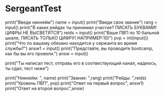 # SergeantTest

print("Введи никнейм")
name = input()
print("Введи свое звание")
rang = input()
print("В каких рейдах ты принимал участие? ПИСАТЬ БУКВАМИ! ЦИФРЫ НЕ ВЫСВЕТЯТСЯ")
reids = input()
print("Ваше ПВП по 10 бальной шкале, ПИСАТЬ ТОЛЬКО ЦИФРУ( НАПРИМЕР:10)")
pvp = int(input())
print("Что по вашему обязано находится у сержанта во время службы?")
answ1 = input()
print("Представте, вы проводите bootcamp, как бы вы его провели.")
answ = input()

print("Ты написал тест, отправь его в соотвествующий канал, надеюсь, ты сдал, тест ниже")

print("Никнейм: ", name)
print("Звание: ",rang)
print("Рейды: ",reids)
print("Уровень ПВП", pvp)
print("Ответ на первый вопрос", answ1)
print("Ответ на второй вопрос",answ)
